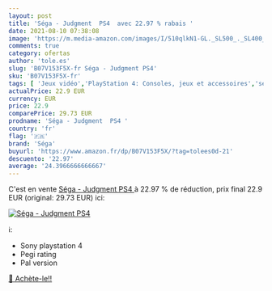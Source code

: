 ```yaml
---
layout: post
title: 'Séga - Judgment  PS4  avec 22.97 % rabais '
date: 2021-08-10 07:38:08
image: 'https://m.media-amazon.com/images/I/510qlkN1-GL._SL500_._SL400_.jpg'
comments: true
category: ofertas
author: 'tole.es'
slug: 'B07V153F5X-fr Séga - Judgment PS4'
sku: 'B07V153F5X-fr'
tags: [ 'Jeux vidéo','PlayStation 4: Consoles, jeux et accessoires','séga', ]
actualPrice: 22.9 EUR
currency: EUR
price: 22.9
comparePrice: 29.73 EUR
prodname: 'Séga - Judgment  PS4 '
country: 'fr'
flag: '🇫🇷'
brand: 'Séga'
buyurl: 'https://www.amazon.fr/dp/B07V153F5X/?tag=tolees0d-21'
descuento: '22.97'
average: '24.3966666666667'
---
```


C'est en vente [Séga - Judgment  PS4 ](https://www.amazon.fr/dp/B07V153F5X/?tag=tolees0d-21)  à  22.97 % de réduction, prix final  22.9 EUR (original: 29.73 EUR) ici:

[![Séga - Judgment  PS4 ](https://m.media-amazon.com/images/I/510qlkN1-GL._SL500_._SL400_.jpg)](https://www.amazon.fr/dp/B07V153F5X/?tag=tolees0d-21)

ℹ️:

- Sony playstation 4
- Pegi rating
- Pal version

[🛒 Achète-le!!](https://www.amazon.fr/dp/B07V153F5X/?tag=tolees0d-21)
